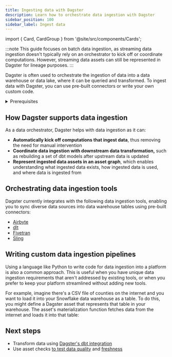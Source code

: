 ```yaml
---
title: Ingesting data with Dagster
description: Learn how to orchestrate data ingestion with Dagster
sidebar_position: 100
sidebar_label: Ingest data
---
```


import { Card, CardGroup } from '@site/src/components/Cards';

:::note
This guide focuses on batch data ingestion, as streaming data ingestion doesn't typically rely on an orchestrator to kick off or coordinate computations. However, streaming data assets can still be represented in Dagster for lineage purposes.
:::

Dagster is often used to orchestrate the ingestion of data into a data warehouse or data lake, where it can be queried and transformed. To ingest data with Dagster, you can use pre-built connectors or write your own custom code.

<details>
<summary>Prerequisites</summary>

To follow this guide, you'll need:

- Familiarity with [Assets](/guides/build/create-asset-pipelines/assets-concepts/index.mdx
</details>

## How Dagster supports data ingestion

As a data orchestrator, Dagster helps with data ingestion as it can:

- **Automatically kick off computations that ingest data**, thus removing the need for manual intervention
- **Coordinate data ingestion with downstream data transformation,** such as rebuilding a set of dbt models after upstream data is updated
- **Represent ingested data assets in an asset graph**, which enables understanding what ingested data exists, how ingested data is used, and where data is ingested from

## Orchestrating data ingestion tools

Dagster currently integrates with the following data ingestion tools, enabling you to sync diverse data sources into data warehouse tables using pre-built connectors:

- [Airbyte](/integrations/libraries/airbyte)
- [dlt](/integrations/libraries/dlt)
- [Fivetran](/integrations/libraries/fivetran)
- [Sling](/integrations/libraries/sling)

## Writing custom data ingestion pipelines

Using a language like Python to write code for data ingestion into a platform is also a common approach. This is useful when you have unique data ingestion requirements that aren't addressed by existing tools, or when you prefer to keep your platform streamlined without adding new tools.

For example, imagine there's a CSV file of counties on the internet and you want to load it into your Snowflake data warehouse as a table. To do this, you might define a Dagster asset that represents that table in your warehouse. The asset's materialization function fetches data from the internet and loads it into that table:

<CodeExample filePath="guides/data-ingestion/custom-data-ingestion.py" language="python" />

## Next steps

- Transform data using [Dagster's dbt integration](/guides/build/integrate/transform-dbt)
- Use asset checks [to test data quality](/guides/test/asset-checks) and [freshness](/guides/test/data-freshness-testing)